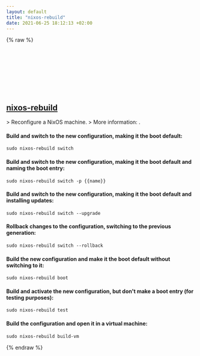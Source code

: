 ```yaml
---
layout: default
title: "nixos-rebuild"
date: 2021-06-25 18:12:13 +02:00
---
```

{% raw %}
<h2 id="nixos-rebuild">
  <a href="/en/linux/nixos-rebuild.html">nixos-rebuild</a> <a href="#nixos-rebuild"><svg class="icon">
    <use href="/assets/images/unicode_sprite.svg#link" />
  </svg></a>
</h2>
> Reconfigure a NixOS machine.
> More information: <https://nixos.org/nixos/manual/#sec-changing-config>.

#### Build and switch to the new configuration, making it the boot default:
```shell
sudo nixos-rebuild switch
```
#### Build and switch to the new configuration, making it the boot default and naming the boot entry:
```shell
sudo nixos-rebuild switch -p {{name}}
```
#### Build and switch to the new configuration, making it the boot default and installing updates:
```shell
sudo nixos-rebuild switch --upgrade
```
#### Rollback changes to the configuration, switching to the previous generation:
```shell
sudo nixos-rebuild switch --rollback
```
#### Build the new configuration and make it the boot default without switching to it:
```shell
sudo nixos-rebuild boot
```
#### Build and activate the new configuration, but don't make a boot entry (for testing purposes):
```shell
sudo nixos-rebuild test
```
#### Build the configuration and open it in a virtual machine:
```shell
sudo nixos-rebuild build-vm
```
{% endraw %}
